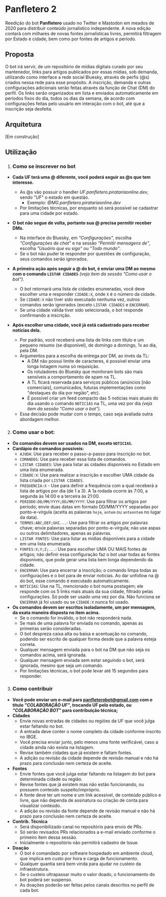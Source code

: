 # Panfletero 2

Reedição do bot **Panfletero** usado no Twitter e Mastodon em meados de 2020 para distribuir conteúdo jornalístico independente.
A nova edição contará com milhares de novas fontes jornalísticas livres, permitirá filtragem por Estado e cidade, bem como por fontes de artigos e período.

## Proposta

O bot irá servir, de um repositório de mídias digitais curado por seu mantenedor, links para artigos publicados por essas mídias, sob demanda, utilizando como interface a rede social Bluesky, através de perfis (@s) criados nessa rede para esse propósito. A inscrição, demanda e outras configurações adicionais serão feitas através da função de Chat (DM) do perfil. Os links serão organizados em lista e enviados automaticamente em períodos fixos do dia, todos os dias da semana, de acordo com configurações feitas pelo usuário em interação com o bot, até que a inscrição seja desfeita.

## Arquitetura

[Em construção]

## Utilização
1. ### Como se inscrever no bot
- **Cada UF terá uma @ diferente, você poderá seguir as @s que tem interesse.**
    - As @s vão possuir o handler *UF.panfletero.piratariaonline.dev*, sendo "UF" o estado em questão.
        - Exemplo: *@MG.panfletero.piratariaonline.dev*
    - Por limitações técnicas, por enquanto só será possível se cadastrar para uma cidade por estado.
- **O bot não segue de volta, portanto sua @ precisa permitir receber DMs.**
    - Na interface do Bluesky, em *"Configurações"*, escolha *"Configurações de chat"* e na sessão *"Permitir mensagens de"*, escolha *"Usuário que eu sigo"* ou *"Todo mundo"*.
    - Se o bot não puder te responder por questões de configuração, seus comandos serão ignorados.
	
- **A primeira ação após seguir a @ do bot, é enviar uma DM ao mesmo com o comando `LISTAR CIDADES`** *(veja item da sessão "Como usar o bot").*
    - O bot retornará uma lista de cidades enumeradas, você deve escolher uma e responder `CIDADE:X`, onde `X` é o número da cidade.
	- Se `CIDADE:X` não tiver sido executado nenhuma vez, outros comandos serão ignorados (exceto `LISTAR CIDADES` e `ENCERRAR`).
	- Se uma cidade válida tiver sido selecionada, o bot responde confirmando a inscrição.
	
- **Após escolher uma cidade, você já está cadastrado para receber notícias dela.**
	- Por padrão, você receberá uma lista de links com título e um pequeno resumo (se disponível), de domingo a domingo, 1x ao dia, pela DM.
	- Argumentos para a escolha da entrega por DM, ao invés da TL:
		- A DM não possui limite de caracteres, é possível enviar uma longa listagem numa só requisição.
		- Os rotuladores do Bluesky que monitoram bots são mais sensíveis a comportamento de spam na TL.
		- A TL ficará reservada para serviços públicos (anúncios [não comerciais], comunicados, futuras implementações como "destaques do dia por região", etc).
		- É possível criar um feed compacto das 5 noticias mais atuais do dia usando o comando `NOTICIAS` na TL, uma vez por dia *(veja item da sessão "Como usar o bot")*.
	- Essa decisão pode mudar com o tempo, caso seja avaliada outra abordagem melhor.
2. ### Como usar o bot:
- **Os comandos devem ser usados na DM, exceto `NOTICIAS`.**
- **Cardápio de comandos possíveis:**
	- `AJUDA`: Use para receber o passo-a-passo para inscrição no bot.
 	- `COMANDOS`: Use para receber essa lista de comandos. 
	- `LISTAR CIDADES`: Use para listar as cidades disponíveis no Estado em uma lista enumerada.
	- `CIDADE:X`: Use para realizar a inscrição e escolher UMA cidade da lista criada por `LISTAR CIDADES`.
	- `FREQUENCIA:X` - Use para definir a frequência com a qual receberá a lista de artigos por dia (de 1 a 3). A 1a rodada ocorre às 7:00, a segunda às 14:00 e a terceira às 21:00.
	- `PERIODO:DD/MM/YYYY;DD/MM/YYYY`: Use para filtrar os artigos por período; envie duas datas em formato DD/MM/YYYY separadas por ponto-e-vírgula (aceita as palavras `hoje`, `ontem` ou `anteontem` no lugar da data).
	- `TERMOS:ABC;DEF;GHI...`: Use para filtrar os artigos por palavras chave; envie palavras separadas por ponto-e-vírgula; não use aspas ou outros delimitadores, apenas as palavras.
	- `LISTAR FONTES`: Use para listar as mídias disponíveis para a cidade em uma lista enumerada.
	- `FONTES:X;Y;Z;...`: Use para escolher UMA OU MAIS fontes de artigos; não definir essa configuração faz o bot usar todas as fontes disponíveis, que pode gerar uma lista bem longa dependendo da cidade.
	- `ENCERRAR`: Use para encerrar a inscrição; o comando limpa todas as configurações e o bot para de enviar noticias. Ao dar unfollow na @ do bot, esse comando é executado automaticamente.
	- `NOTICIAS`: Use na TL, mencionado o bot numa postagem; ele responde com os 5 links mais atuais da sua cidade, filtrado pelas configurações. Só pode ser usado uma vez por dia. Não funciona se `ENCERRAR` já foi usado ou se `CIDADE:X` nunca foi usado.
- **Os comandos devem ser escritos isoladamente, um por mensagem, da exata maneira disposta no item acima.**
	- Se o comando for inválido, o bot não responderá nada.
	- Se mais de uma palavra for enviada no comando, apenas as primeiras serão consideradas.
	- O bot despreza caixa alta ou baixa e acentuação no comando, podendo ser escrito de qualquer forma desde que a palavra esteja correta.
	- Qualquer mensagem enviada para o bot na DM que não seja os comandos acima, será ignorada.
	- Qualquer mensagem enviada sem estar seguindo o bot, será ignorada, mesmo que seja um comando.
	- Por limitações técnicas, o bot pode levar até 15 segundos para responder.
3. ### Como contribuir
- **Você pode enviar um e-mail para panfleterobot@gmail.com com o título *"COLABORAÇÃO UF"*, trocando UF pelo estado, ou *"COLABORAÇÃO BOT"* para contribuição técnica;**
- **Cidades**
	- Envie novas entradas de cidades ou regiões da UF que você julga estar faltando no bot.
	- A entrada deve conter o nome completo da cidade conforme inscrito no IBGE.
	- Você precisa enviar junto, pelo menos uma fonte verificável, caso a cidade ainda não exista na listagem.
	- Revise também cidades que já existem e faltam fontes.
	- A adição ou revisão da cidade depende de revisão manual e não há prazo para conclusão nem certeza de aceite.
- **Fontes**
	- Envie fontes que você julga estar faltando na listagem do bot para determinada cidade ou região.
	- Revise fontes que já existem mas não estão funcionando, ou possuem conteúdo suspeito/impróprio.
	- A fonte deve ter um nome e um link acessível, de conteúdo público e livre, que não dependa de assinatura ou criação de conta para visualizar conteúdo.
	- A adição ou revisão da fonte depende de revisão manual e não há prazo para conclusão nem certeza de aceite.
- **Contrib. Técnica**
	- Será disponibilizado canal no repositório para envio de PRs.
	- Só serão revisados PRs relacionados a e-mail enviado conforme o primeiro item dessa sessão.
	- Inicialmente o repositório não permitirá cadastro de Issue.
- **Doação**
	- O bot é comandado por software hospedado em ambiente cloud, que implica em custo por hora e carga de funcionamento.
	- Qualquer quantia será bem vinda para ajudar no custeio da infraestrutura.
	- Se o custeio ultrapassar muito o valor doado, o funcionamento do bot poderá ser suspenso.
	- As doações poderão ser feitas pelos canais descritos no perfil de cada bot.
